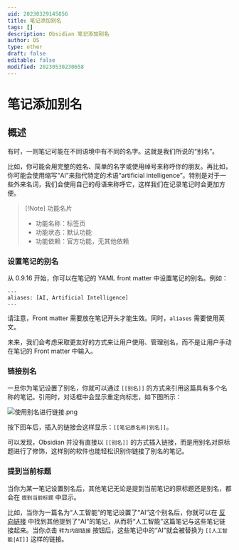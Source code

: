 ```yaml
---
uid: 20230329145856
title: 笔记添加别名
tags: []
description: Obsidian 笔记添加别名
author: OS
type: other
draft: false
editable: false
modified: 20230530230658
---
```


# 笔记添加别名

## 概述

有时，一则笔记可能在不同语境中有不同的名字。这就是我们所说的“别名”。

比如，你可能会用完整的姓名、简单的名字或使用绰号来称呼你的朋友。再比如，你可能会使用缩写“AI”来指代特定的术语“artificial intelligence”。特别是对于一些外来名词，我们会使用自己的母语来称呼它，这样我们在记录笔记时会更加方便。

> [!Note] 功能名片
> - 功能名称：标签页
> - 功能状态：默认功能
> - 功能依赖：官方功能，无其他依赖

### 设置笔记的别名

从 0.9.16 开始，你可以在笔记的 YAML front matter 中设置笔记的别名。例如：

```
---
aliases: [AI, Artificial Intelligence]
---
```

请注意，Front matter 需要放在笔记开头才能生效。同时，`aliases` 需要使用英文。

未来，我们会考虑采取更友好的方式来让用户使用、管理别名，而不是让用户手动在笔记的 Front matter 中输入。

### 链接别名

一旦你为笔记设置了别名，你就可以通过 `[[别名]]` 的方式来引用这篇具有多个名称的笔记。引用时，对话框中会显示重定向标志，如下图所示：

![使用别名进行链接.png](https://cdn.pkmer.cn/images/e8014662963e654a17934457ac8800ff_MD5.png!pkmer)

按下回车后，插入的链接会这样显示：`[[笔记原名称|别名]]`。

可以发现，Obsidian 并没有直接以 `[[别名]]` 的方式插入链接，而是用别名对原标题进行了修饰，这样别的软件也能轻松识别你链接了别名的笔记。

### 提到当前标题

当你为某一笔记设置别名后，其他笔记无论是提到当前笔记的原标题还是别名，都会在 `提到当前标题` 中显示。

比如，当你为一篇名为“人工智能”的笔记设置了“AI”这个别名后，你就可以在 [反向链接](https://publish.obsidian.md/help-zh/%E6%8F%92%E4%BB%B6/%E5%8F%8D%E5%90%91%E9%93%BE%E6%8E%A5) 中找到其他提到了“AI”的笔记，从而将“人工智能”这篇笔记与这些笔记链接起来。当你点击 `转为内部链接` 按钮后，这些笔记中的“AI”就会被替换为 `[[人工智能|AI]]` 这样的链接。